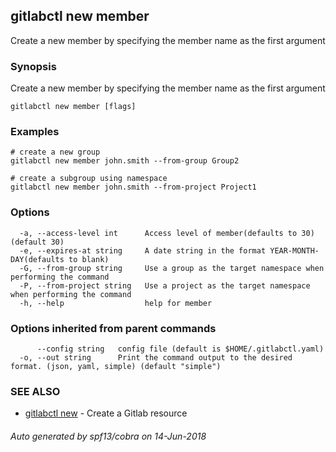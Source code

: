 ## gitlabctl new member

Create a new member by specifying the member name as the first argument

### Synopsis

Create a new member by specifying the member name as the first argument

```
gitlabctl new member [flags]
```

### Examples

```
# create a new group
gitlabctl new member john.smith --from-group Group2 

# create a subgroup using namespace
gitlabctl new member john.smith --from-project Project1
```

### Options

```
  -a, --access-level int      Access level of member(defaults to 30) (default 30)
  -e, --expires-at string     A date string in the format YEAR-MONTH-DAY(defaults to blank)
  -G, --from-group string     Use a group as the target namespace when performing the command
  -P, --from-project string   Use a project as the target namespace when performing the command
  -h, --help                  help for member
```

### Options inherited from parent commands

```
      --config string   config file (default is $HOME/.gitlabctl.yaml)
  -o, --out string      Print the command output to the desired format. (json, yaml, simple) (default "simple")
```

### SEE ALSO

* [gitlabctl new](gitlabctl_new.md)	 - Create a Gitlab resource

###### Auto generated by spf13/cobra on 14-Jun-2018
